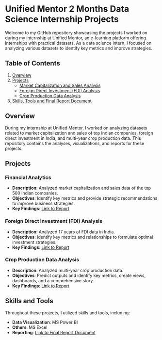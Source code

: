 # Unified Mentor 2 Months Data Science Internship Projects

Welcome to my GitHub repository showcasing the projects I worked on during my internship at Unified Mentor, an e-learning platform offering internships with practical datasets. As a data science intern, I focused on analyzing various datasets to identify key metrics and improve strategies.

## Table of Contents

1. [Overview](#overview)
2. [Projects](#projects)
   - [Market Capitalization and Sales Analysis](#market-capitalization-and-sales-analysis)
   - [Foreign Direct Investment (FDI) Analysis](#foreign-direct-investment-fdi-analysis)
   - [Crop Production Data Analysis](#crop-production-data-analysis)
3. [Skills, Tools and Final Report Document](#skills-and-tools)

## Overview

During my internship at Unified Mentor, I worked on analyzing datasets related to market capitalization and sales of top Indian companies, foreign direct investment in India, and multi-year crop production data. This repository contains the analyses, visualizations, and reports for these projects.

## Projects

### Financial Analytics
- **Description**: Analyzed market capitalization and sales data of the top 500 Indian companies.
- **Objectives**: Identify key metrics and provide strategic recommendations to improve business strategies.
- **Key Findings**: [Link to Report](https://github.com/vignesh4005/DS_Intern_2-Months/blob/main/Financial%20Analytics%20Report/Financial%20Analytics%20Report%20Page%201.png)

### Foreign Direct Investment (FDI) Analysis
- **Description**: Analyzed 17 years of FDI data in India.
- **Objectives**: Identify key metrics and relationships to formulate optimal investment strategies.
- **Key Findings**: [Link to Report](https://github.com/vignesh4005/DS_Intern_2-Months/blob/main/FDI%20Analytics%20Report/FDI%20Analytics%20Report.png)

### Crop Production Data Analysis
- **Description**: Analyzed multi-year crop production data.
- **Objectives**: Predict outputs and identify key metrics, create views, dashboards, and a comprehensive story.
- **Key Findings**: [Link to Report](https://github.com/vignesh4005/DS_Intern_2-Months/blob/main/Crop%20Production%20Analysis%20in%20India%20Report/CP%20Report.png)

## Skills and Tools

Throughout these projects, I utilized skills and tools, including:
- **Data Visualization**: MS Power BI
- **Others**: MS Excel
- **Reporting**: [Link to Final Report Document](https://github.com/vignesh4005/DS_Intern_2-Months/blob/main/Intern%20Report.pdf)
